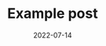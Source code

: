 ---
layout: post
title: Example post
date: 2022-07-14
description: an example of a blog post with comments
comments: true
categories: sample-posts external-services
---